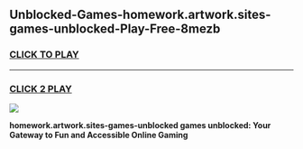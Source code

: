 
## Unblocked-Games-homework.artwork.sites-games-unblocked-Play-Free-8mezb
<h3>
<a href="https://premium76.site?title=homework.artwork.sites-games-unblocked&ref=17A">CLICK TO PLAY</a></h3>
<hr>

<h3>
<a href="https://premium76.site?title=homework.artwork.sites-games-unblocked&ref=17A">CLICK 2 PLAY</a>
  
</h3>

<a href="https://premium76.site?title=homework.artwork.sites-games-unblocked&ref=17A"><img src="https://clearcache.store/games.png"></a>


**homework.artwork.sites-games-unblocked games unblocked: Your Gateway to Fun and Accessible Online Gaming**
